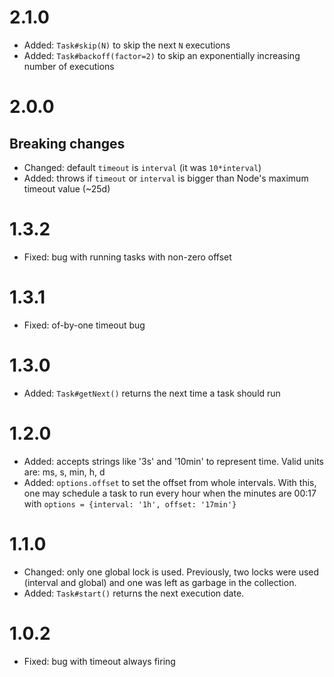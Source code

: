 # 2.1.0
* Added: `Task#skip(N)` to skip the next `N` executions
* Added: `Task#backoff(factor=2)` to skip an exponentially increasing number of executions

# 2.0.0

## Breaking changes
* Changed: default `timeout` is `interval` (it was `10*interval`)
* Added: throws if `timeout` or `interval` is bigger than Node's maximum timeout value (~25d)

# 1.3.2
* Fixed: bug with running tasks with non-zero offset

# 1.3.1
* Fixed: of-by-one timeout bug

# 1.3.0
* Added: `Task#getNext()` returns the next time a task should run

# 1.2.0
* Added: accepts strings like '3s' and '10min' to represent time. Valid units are: ms, s, min, h, d
* Added: `options.offset` to set the offset from whole intervals. With this, one may schedule a task to run every hour when the minutes are 00:17 with `options = {interval: '1h', offset: '17min'}`

# 1.1.0
* Changed: only one global lock is used. Previously, two locks were used (interval and global) and one was left as garbage in the collection.
* Added: `Task#start()` returns the next execution date.

# 1.0.2
* Fixed: bug with timeout always firing